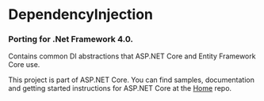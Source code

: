 DependencyInjection
===================
### Porting for .Net Framework 4.0.

Contains common DI abstractions that ASP.NET Core and Entity Framework Core use.


This project is part of ASP.NET Core. You can find samples, documentation and getting started instructions for ASP.NET Core at the [Home](https://github.com/aspnet/home) repo.

